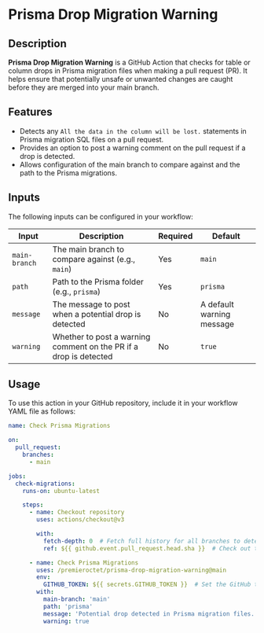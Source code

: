 # Prisma Drop Migration Warning


## Description

**Prisma Drop Migration Warning** is a GitHub Action that checks for table or column drops in Prisma migration files when making a pull request (PR). It helps ensure that potentially unsafe or unwanted changes are caught before they are merged into your main branch.

## Features

- Detects any `All the data in the column will be lost.` statements in Prisma migration SQL files on a pull request.
- Provides an option to post a warning comment on the pull request if a drop is detected.
- Allows configuration of the main branch to compare against and the path to the Prisma migrations.

## Inputs

The following inputs can be configured in your workflow:

| Input           | Description                                                            | Required | Default |
|-----------------|------------------------------------------------------------------------|----------|---------|
| `main-branch`   | The main branch to compare against (e.g., `main`)                     | Yes      | `main`  |
| `path`          | Path to the Prisma folder (e.g., `prisma`)                            | Yes      | `prisma`|
| `message`       | The message to post when a potential drop is detected                  | No       | A default warning message |
| `warning`       | Whether to post a warning comment on the PR if a drop is detected      | No       | `true`  |

## Usage

To use this action in your GitHub repository, include it in your workflow YAML file as follows:

```yaml
name: Check Prisma Migrations

on:
  pull_request:
    branches:
      - main

jobs:
  check-migrations:
    runs-on: ubuntu-latest

    steps:
      - name: Checkout repository
        uses: actions/checkout@v3

        with:
          fetch-depth: 0  # Fetch full history for all branches to detect changes
          ref: ${{ github.event.pull_request.head.sha }}  # Check out the current PR

      - name: Check Prisma Migrations
        uses: /premieroctet/prisma-drop-migration-warning@main
        env:
          GITHUB_TOKEN: ${{ secrets.GITHUB_TOKEN }}  # Set the GitHub token to access API
        with:
          main-branch: 'main'
          path: 'prisma'
          message: 'Potential drop detected in Prisma migration files.'
          warning: true
```



